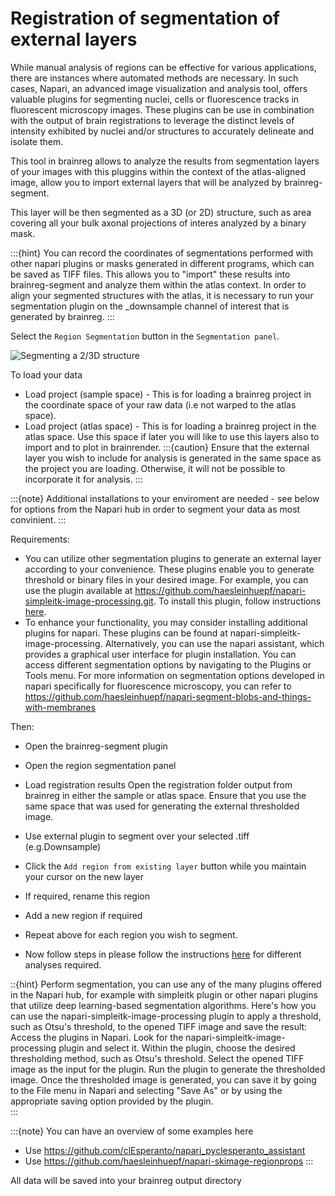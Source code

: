 # Registration of segmentation of external layers

While manual analysis of regions can be effective for various applications, there are instances where automated methods are necessary. In such cases, Napari, an advanced image visualization and analysis tool, offers valuable plugins for segmenting nuclei, cells or fluorescence tracks in fluorescent microscopy images. These plugins can be use in combination with the output of brain registrations to leverage the distinct levels of intensity exhibited by nuclei and/or structures to accurately delineate and isolate them.

This tool in brainreg allows to analyze the results from segmentation layers of your images with this pluggins within the context of the atlas-aligned image, allow you to import external layers that will be analyzed by brainreg-segment.

This layer will be then segmented as a 3D \(or 2D\) structure, such as area covering all your bulk axonal projections of interes analyzed by a binary mask.  

:::{hint}
You can record the coordinates of segmentations performed with other napari plugins or masks generated in different programs, which can be saved as TIFF files. This allows you to "import" these results into brainreg-segment and analyze them within the atlas context. In order to align your segmented structures with the atlas, it is necessary to run your segmentation plugin on the _downsample channel of interest that is generated by brainreg. 
:::

Select the `Region Segmentation` button in the `Segmentation panel`.

![Segmenting a 2/3D structure](../../.gitbook/assets/region_seg%20%281%29.png)

To load your data

* Load project (sample space) - This is for loading a brainreg project in the coordinate space of your raw data (i.e not warped to the atlas space). 
* Load project (atlas space) - This is for loading a brainreg project in the atlas space. Use this space if later you will like to use this layers also to import and to plot in brainrender.
:::{caution}
Ensure that the external layer you wish to include for analysis is generated in the same space as the project you are loading. Otherwise, it will not be possible to incorporate it for analysis.
:::

:::{note}
Additional installations to your enviroment are needed - see below for options from the Napari hub in order to segment your data as most convinient.
:::

Requirements:
* You can utilize other segmentation plugins to generate an external layer according to your convenience. These plugins enable you to generate threshold or binary files in your desired image. For example, you can use the plugin available at https://github.com/haesleinhuepf/napari-simpleitk-image-processing.git. To install this plugin, follow instructions [here](https://www.napari-hub.org/plugins/napari-simpleitk-image-processing).
* To enhance your functionality, you may consider installing additional plugins for napari. These plugins can be found at napari-simpleitk-image-processing. Alternatively, you can use the napari assistant, which provides a graphical user interface for plugin installation. You can access different segmentation options by navigating to the Plugins or Tools menu. For more information on segmentation options developed in napari specifically for fluorescence microscopy, you can refer to https://github.com/haesleinhuepf/napari-segment-blobs-and-things-with-membranes


Then:
* Open the brainreg-segment plugin
* Open the region segmentation panel
* Load registration results
 Open the registration folder output from brainreg in either the sample or atlas space. Ensure that you use the same space that was used for generating the external thresholded image.
* Use external plugin to segment over your selected .tiff (e.g.Downsample) 
* Click the `Add region from existing layer` button while you maintain your cursor on the new layer
* If required, rename this region 

* Add a new region if required 
* Repeat above for each region you wish to segment.
* Now follow steps in please follow the instructions 
[here](/documentation/brainreg-segment/user-guide/segmenting-3d-structures.md) for different analyses required.

::{hint}
Perform segmentation,  you can use any of the many plugins offered in the Napari hub, for example with simpleitk plugin or other napari plugins that utilize deep learning-based segmentation algorithms. Here's how you can use the napari-simpleitk-image-processing plugin to apply a threshold, such as Otsu's threshold, to the opened TIFF image and save the result:
Access the plugins in Napari.
Look for the napari-simpleitk-image-processing plugin and select it.
Within the plugin, choose the desired thresholding method, such as Otsu's threshold.
Select the opened TIFF image as the input for the plugin.
Run the plugin to generate the thresholded image.
Once the thresholded image is generated, you can save it by going to the File menu in Napari and selecting "Save As" or by using the appropriate saving option provided by the plugin.        
:::

:::{note}
You can have an overview of some examples here 
* Use https://github.com/clEsperanto/napari_pyclesperanto_assistant
* Use https://github.com/haesleinhuepf/napari-skimage-regionprops
:::

All data will be saved into your brainreg output directory
